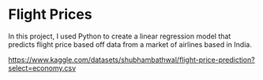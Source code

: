 # Flight Prices
In this project, I used Python to create a linear regression model that predicts flight price based off data from a market of airlines based in India.

https://www.kaggle.com/datasets/shubhambathwal/flight-price-prediction?select=economy.csv
